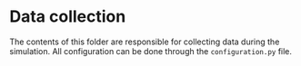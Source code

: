 # Data collection
The contents of this folder are responsible for collecting data during the simulation. All configuration can be done through the `configuration.py` file.